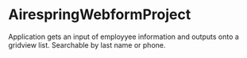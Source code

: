 # AirespringWebformProject
Application gets an input of employyee information and outputs onto a gridview list.
Searchable by last name or phone.
